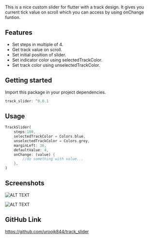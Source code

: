 This is a nice custom slider for flutter with a track design. It gives you current tick value on scroll which you can access by using onChange funtion.

## Features

- Set steps in multiple of 4.
- Get track value on scroll.
- Set initial position of slider.
- Set indicator color using selectedTrackColor.
- Set track color using unselectedTrackColor.

## Getting started

Import this package in your project dependencies.

```dart
track_slider: ^0.0.1
```

## Usage

```dart
TrackSlider(
    steps:100,
    selectedTrackColor = Colors.blue,
    unselectedTrackColor = Colors.grey,
    marginLeft: 36,
    defaultValue: 4,
    onChange: (value) {
        //do something with value...
    },
)
```

## Screenshots

![ALT TEXT](https://lh3.googleusercontent.com/d/1lRZ0_czUbogKA8Z3r_j66XdIkW1rxGRo)

![ALT TEXT](https://lh3.googleusercontent.com/d/1sxWXIIRu7Pz0jyNPSHpd2NsLIHYUunyT)

## GitHub Link

https://github.com/uroojk844/track_slider
